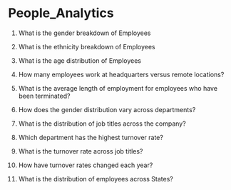 # People_Analytics
1. What is the gender breakdown of Employees

2. What is the ethnicity breakdown of Employees

3. What is the age distribution of Employees

4. How many employees work at headquarters versus remote locations?

5. What is the average length of employment for employees who have been terminated?

6. How does the gender distribution vary across departments?

7. What is the distribution of job titles across the company?

8. Which department has the highest turnover rate?

9. What is the turnover rate across job titles?

10. How have turnover rates changed each year?

11. What is the distribution of employees across States?
